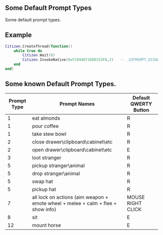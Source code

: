## Some Default Prompt Types

Some default prompt types.

## Example

```lua
Citizen.CreateThread(function()
  	while true do
    	Citizen.Wait(0)
		Citizen.InvokeNative(0xFC094EF26DD153FA,2)   -- _UIPROMPT_DISABLE_PROMPT_TYPE_THIS_FRAME, disable "open\close drawer\clipboard\cabinet\etc" prompt types.
	end
end)
```

<h2>Some known Default Prompt Types.</h2>

Prompt Type | Prompt Names | Default QWERTY Button
----------- | ----------------- | -------------
1 | eat almonds | R
1 | pour coffee | R
1 | take stew bowl | R
2 | close drawer\clipboard\cabinet\etc | R
2 | open drawer\clipboard\cabinet\etc | E
3 | loot stranger | R
5 | pickup stranger\animal | R
5 | drop stranger\animal | R
5 | swap hat | R
5 | pickup hat | R
7 | all lock on actions (aim weapon + emote wheel + melee + calm + flee + show info) | MOUSE RIGHT CLICK
8 | sit | E
12 | mount horse | E